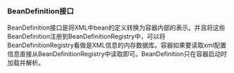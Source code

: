 ### BeanDefinition接口
BeanDefinition接口是将XML中bean的定义转换为容器内部的表示。并且将这些BeanDefinition注册到BeanDefinitionRegistry中，可以将BeanDefinitionRegistry看做是XML信息的内存数据库。容器如果要读取xml配置信息直接从BeanDefinitionRegistry中读取即可。BeanDefinition只在容器启动时加载并解析。